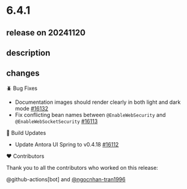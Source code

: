 # 6.4.1

## release on 20241120
## description
## changes
🪲 Bug Fixes

* Documentation images should render clearly in both light and dark mode <a href="https://github.com/spring-projects/spring-security/issues/16132" data-hovercard-type="issue" data-hovercard-url="/spring-projects/spring-security/issues/16132/hovercard">#16132</a>
* Fix conflicting bean names between <code>@EnableWebSecurity</code> and <code>@EnableWebSocketSecurity</code> <a href="https://github.com/spring-projects/spring-security/pull/16113" data-hovercard-type="pull_request" data-hovercard-url="/spring-projects/spring-security/pull/16113/hovercard">#16113</a>

🔩 Build Updates

* Update Antora UI Spring to v0.4.18 <a href="https://github.com/spring-projects/spring-security/pull/16112" data-hovercard-type="pull_request" data-hovercard-url="/spring-projects/spring-security/pull/16112/hovercard">#16112</a>

❤️ Contributors

Thank you to all the contributors who worked on this release:

@github-actions[bot] and <a class="user-mention notranslate" data-hovercard-type="user" data-hovercard-url="/users/ngocnhan-tran1996/hovercard" data-octo-click="hovercard-link-click" data-octo-dimensions="link_type:self" href="https://github.com/ngocnhan-tran1996">@ngocnhan-tran1996</a>

